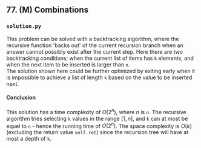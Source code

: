 ## 77. (M) Combinations

### `solution.py`
This problem can be solved with a backtracking algorithm, where the recursive function 'backs out' of the current recursion branch when an answer cannot possibly exist after the current step. Here there are two backtracking conditions; when the current list of items has `k` elements, and when the next item to be inserted is larger than `n`.  
The solution shown here could be further optimized by exiting early when it is impossible to achieve a list of length `k` based on the value to be inserted next.  

#### Conclusion
This solution has a time complexity of $O(2^n)$, where $n$ is `n`. The recursive algorithm tries selecting `k` values in the range $[1, n]$, and `k` can at most be equel to `n` - hence the running time of $O(2^n)$. The space complexity is $O(k)$ (excluding the return value `self.ret`) since the recursion tree will have at most a depth of `k`.  
  

